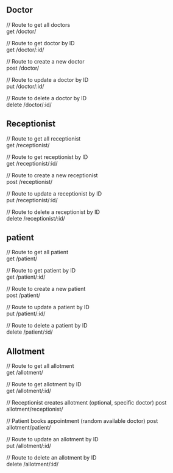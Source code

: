 ## Doctor

// Route to get all doctors  
get /doctor/

// Route to get doctor by ID  
get /doctor/:id/

// Route to create a new doctor  
post /doctor/

// Route to update a doctor by ID  
put /doctor/:id/

// Route to delete a doctor by ID  
delete /doctor/:id/


## Receptionist

// Route to get all receptionist  
get /receptionist/

// Route to get receptionist by ID  
get /receptionist/:id/

// Route to create a new receptionist  
post /receptionist/

// Route to update a receptionist by ID  
put /receptionist/:id/

// Route to delete a receptionist by ID  
delete /receptionist/:id/

## patient

// Route to get all patient  
get /patient/

// Route to get patient by ID  
get /patient/:id/

// Route to create a new patient  
post /patient/

// Route to update a patient by ID  
put /patient/:id/

// Route to delete a patient by ID  
delete /patient/:id/

## Allotment

// Route to get all allotment  
get /allotment/

// Route to get allotment by ID  
get /allotment/:id/

// Receptionist creates allotment (optional, specific doctor)
post allotment/receptionist/

// Patient books appointment (random available doctor)
post allotment/patient/

// Route to update an allotment by ID  
put /allotment/:id/

// Route to delete an allotment by ID  
delete /allotment/:id/
